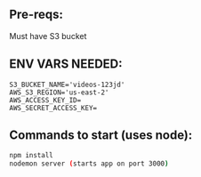 ## Pre-reqs:

Must have S3 bucket

## ENV VARS NEEDED:

```
S3_BUCKET_NAME='videos-123jd'
AWS_S3_REGION='us-east-2'
AWS_ACCESS_KEY_ID=
AWS_SECRET_ACCESS_KEY=
```

## Commands to start (uses node):

```sh
npm install
nodemon server (starts app on port 3000)
```
